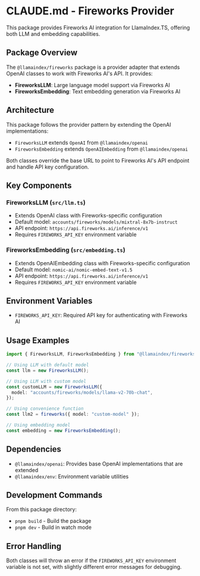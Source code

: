 # CLAUDE.md - Fireworks Provider

This package provides Fireworks AI integration for LlamaIndex.TS, offering both LLM and embedding capabilities.

## Package Overview

The `@llamaindex/fireworks` package is a provider adapter that extends OpenAI classes to work with Fireworks AI's API. It provides:

- **FireworksLLM**: Large language model support via Fireworks AI
- **FireworksEmbedding**: Text embedding generation via Fireworks AI

## Architecture

This package follows the provider pattern by extending the OpenAI implementations:

- `FireworksLLM` extends `OpenAI` from `@llamaindex/openai`
- `FireworksEmbedding` extends `OpenAIEmbedding` from `@llamaindex/openai`

Both classes override the base URL to point to Fireworks AI's API endpoint and handle API key configuration.

## Key Components

### FireworksLLM (`src/llm.ts`)

- Extends OpenAI class with Fireworks-specific configuration
- Default model: `accounts/fireworks/models/mixtral-8x7b-instruct`
- API endpoint: `https://api.fireworks.ai/inference/v1`
- Requires `FIREWORKS_API_KEY` environment variable

### FireworksEmbedding (`src/embedding.ts`)

- Extends OpenAIEmbedding class with Fireworks-specific configuration
- Default model: `nomic-ai/nomic-embed-text-v1.5`
- API endpoint: `https://api.fireworks.ai/inference/v1`
- Requires `FIREWORKS_API_KEY` environment variable

## Environment Variables

- `FIREWORKS_API_KEY`: Required API key for authenticating with Fireworks AI

## Usage Examples

```typescript
import { FireworksLLM, FireworksEmbedding } from "@llamaindex/fireworks";

// Using LLM with default model
const llm = new FireworksLLM();

// Using LLM with custom model
const customLLM = new FireworksLLM({
  model: "accounts/fireworks/models/llama-v2-70b-chat",
});

// Using convenience function
const llm2 = fireworks({ model: "custom-model" });

// Using embedding model
const embedding = new FireworksEmbedding();
```

## Dependencies

- `@llamaindex/openai`: Provides base OpenAI implementations that are extended
- `@llamaindex/env`: Environment variable utilities

## Development Commands

From this package directory:

- `pnpm build` - Build the package
- `pnpm dev` - Build in watch mode

## Error Handling

Both classes will throw an error if the `FIREWORKS_API_KEY` environment variable is not set, with slightly different error messages for debugging.

